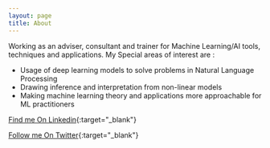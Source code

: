 ```yaml
---
layout: page
title: About
---
```


Working as an adviser, consultant and trainer for Machine Learning/AI tools, techniques and applications. My Special areas of interest are :

* Usage of deep learning models to solve problems in Natural Language Processing 
* Drawing inference and interpretation from non-linear models 
* Making machine learning theory and applications more approachable for ML practitioners


[Find me On Linkedin](https://www.linkedin.com/in/lalitsachan/){:target="_blank"}

[Follow me On Twitter](https://twitter.com/lalitsachan){:target="_blank"}